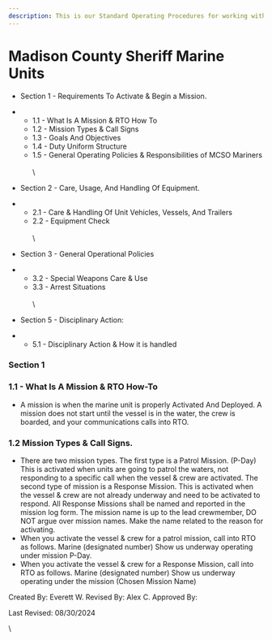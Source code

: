 ```yaml
---
description: This is our Standard Operating Procedures for working with Marine units.
---
```


# Madison County Sheriff Marine Units

* Section 1 - Requirements To Activate & Begin a Mission.
*
  * 1.1 - What Is A Mission & RTO How To
  * 1.2 - Mission Types & Call Signs
  * 1.3 - Goals And Objectives
  * 1.4 - Duty Uniform Structure
  * 1.5 - General Operating Policies & Responsibilities of MCSO Mariners\
    \
    \

* Section 2 - Care, Usage, And Handling Of Equipment.
*
  * 2.1 -  Care & Handling Of Unit Vehicles, Vessels, And Trailers
  * 2.2 -  Equipment Check\
    \
    \

* Section 3 - General Operational Policies
*
  * 3.2 - Special Weapons Care & Use
  * 3.3 - Arrest Situations\
    \
    \

* Section 5 - Disciplinary Action:
*
  * 5.1 - Disciplinary Action & How it is handled

### Section 1

### 1.1 - What Is A Mission & RTO How-To&#x20;

* A mission is when the marine unit is properly Activated And Deployed. A mission does not start until the vessel is in the water, the crew is boarded, and your communications calls into RTO.&#x20;

### 1.2 Mission Types & Call Signs.

* There are two mission types. The first type is a Patrol Mission. (P-Day) This is activated when units are going to patrol the waters, not responding to a specific call when the vessel & crew are activated. The second type of mission is a Response Mission. This is activated when the vessel & crew are not already underway and need to be activated to respond. All Response Missions shall be named and reported in the mission log form. The mission name is up to the lead crewmember, DO NOT argue over mission names. Make the name related to the reason for activating.
* When you activate the vessel & crew for a patrol mission, call into RTO as follows. Marine (designated number) Show us underway operating under mission P-Day.&#x20;
* When you activate the vessel & crew for a Response Mission, call into RTO as follows. Marine (designated number) Show us underway operating under the mission (Chosen Mission Name)

Created By: Everett W. Revised By: Alex C. Approved By:&#x20;

Last Revised: 08/30/2024

\
